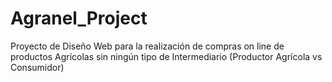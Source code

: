 # Agranel_Project
Proyecto de Diseño Web para la realización de compras on line de productos Agrícolas sin ningún tipo de Intermediario (Productor Agrícola vs Consumidor)


